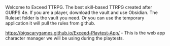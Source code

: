 Welcome to Exceed TTRPG. The best skill-based TTRPG created after GURPS 4e.
If you are a player, download the vault and use Obsidian. The Ruleset folder is the vault you need. Or you can use the temporary application it will pull the rules from github.

https://bigscarygames.github.io/Exceed-Playtest-App/ - This is the web app character manager we will be using during the playtests. 
